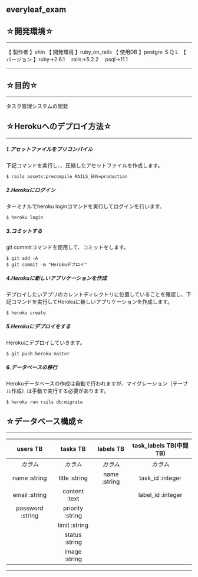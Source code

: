  everyleaf_exam
 ----

## ☆開発環境☆
***


【 製作者 】shin
【 開発環境 】ruby_on_rails
【 使用DB 】postgre ＳＱＬ
【 バージョン 】ruby→2.6.1 　rails→5.2.2　 psql→11.1

***
## ☆目的☆
***
タスク管理システムの開発

## ☆Herokuへのデプロイ方法☆
***
##### 1.アセットファイルをプリコンパイル
下記コマンドを実行し、、圧縮したアセットファイルを作成します。
```
$ rails assets:precompile RAILS_ENV=production
```
##### 2.Herokuにログイン
ターミナルでheroku loginコマンドを実行してログインを行います。
```
$ heroku login
```
##### 3.コミットする
git commitコマンドを使用して、コミットをします。
```
$ git add -A
$ git commit -m "Herokuデプロイ"
```
##### 4.Herokuに新しいアプリケーションを作成
デプロイしたいアプリのカレントディレクトリに位置していることを確認し、下記コマンドを実行してHerokuに新しいアプリケーションを作成します。
```
$ heroku create
```
##### 5.Herokuにデプロイをする
Herokuにデプロイしていきます。
```
$ git push heroku master
```
##### 6.データベースの移行
Herokuデータベースの作成は自動で行われますが、マイグレーション（テーブル作成）は手動で実行する必要があります。
```
$ heroku run rails db:migrate
```

## ☆データベース構成☆
***
| users TB    | tasks TB    |labels TB     |task_labels TB(中間TB)|
|:-----------:|:------------:|:------------:|:------------:|
| *カラム*|*カラム*       |*カラム*  |*カラム*              |
|name :string|title :string|   name :string    |task_id :integer             |
|email :string    |content :text |          | label_id :integer             |
|password :string|priority :string |            |              |
|       |limit :string |    |              |
|     |status :string |       |              |
| |image :string |
***